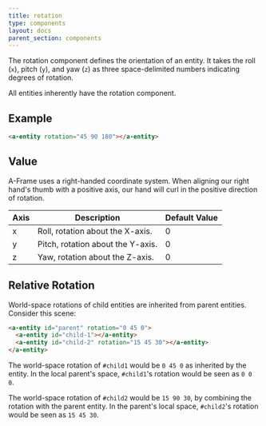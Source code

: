 ```yaml
---
title: rotation
type: components
layout: docs
parent_section: components
---
```


The rotation component defines the orientation of an entity. It takes the roll (`x`), pitch (`y`), and yaw (`z`) as three space-delimited numbers indicating degrees of rotation.

All entities inherently have the rotation component.

## Example

```html
<a-entity rotation="45 90 180"></a-entity>
```

## Value

A-Frame uses a right-handed coordinate system. When aligning our right hand's thumb with a positive axis, our hand will curl in the positive direction of rotation.

| Axis | Description                       | Default Value
|------|-----------------------------------|---------------|
| x    | Roll, rotation about the X-axis.  | 0             |
| y    | Pitch, rotation about the Y-axis. | 0             |
| z    | Yaw, rotation about the Z-axis.   | 0             |

## Relative Rotation

World-space rotations of child entities are inherited from parent entities. Consider this scene:

```html
<a-entity id="parent" rotation="0 45 0">
  <a-entity id="child-1"></a-entity>
  <a-entity id="child-2" rotation="15 45 30"></a-entity>
</a-entity>
```

The world-space rotation of `#child1` would be `0 45 0` as inherited by the entity. In the local parent's space, `#child1`'s rotation would be seen as `0 0 0`.

The world-space rotation of `#child2` would be `15 90 30`, by combining the rotation with the parent entity. In the parent's local space, `#child2`'s rotation would be seen as `15 45 30`.
